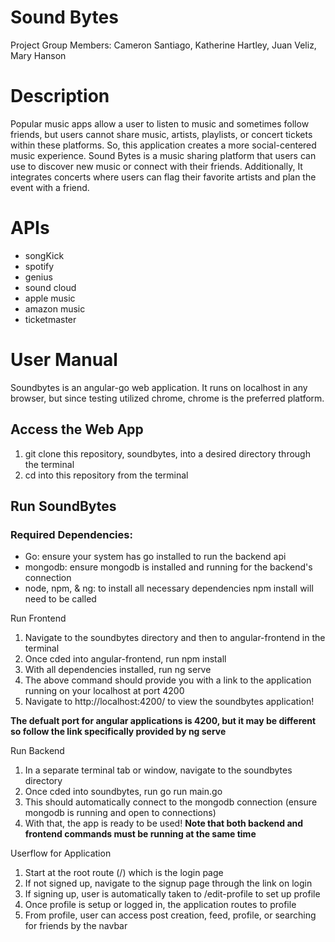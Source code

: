 # Sound Bytes

Project Group Members: Cameron Santiago, Katherine Hartley, Juan Veliz, Mary Hanson

# Description

Popular music apps allow a user to listen to music and sometimes follow friends, but users cannot share music, artists, playlists, or concert tickets within these platforms. So, this application creates a more social-centered music experience. Sound Bytes is a music sharing platform that users can use to discover new music or connect with their friends. Additionally, It integrates concerts where users can flag their favorite artists and plan the event with a friend.

# APIs
- songKick
- spotify
- genius
- sound cloud
- apple music
- amazon music
- ticketmaster

# User Manual

Soundbytes is an angular-go web application. It runs on localhost in any browser, but since testing utilized chrome, chrome is the preferred platform.

## Access the Web App

1) git clone this repository, soundbytes, into a desired directory through the terminal
2) cd into this repository from the terminal
   
## Run SoundBytes

### Required Dependencies:
- Go: ensure your system has go installed to run the backend api
- mongodb: ensure mongodb is installed and running for the backend's connection
- node, npm, & ng: to install all necessary dependencies npm install will need to be called

Run Frontend
1) Navigate to the soundbytes directory and then to angular-frontend in the terminal
2) Once cded into angular-frontend, run npm install
3) With all dependencies installed, run ng serve
4) The above command should provide you with a link to the application running on your localhost at port 4200
5) Navigate to http://localhost:4200/ to view the soundbytes application!

**The defualt port for angular applications is 4200, but it may be different so follow the link specifically provided by ng serve**

Run Backend
1) In a separate terminal tab or window, navigate to the soundbytes directory
2) Once cded into soundbytes, run go run main.go
3) This should automatically connect to the mongodb connection (ensure mongodb is running and open to connections)
4) With that, the app is ready to be used! **Note that both backend and frontend commands must be running at the same time**

Userflow for Application
1) Start at the root route (/) which is the login page
2) If not signed up, navigate to the signup page through the link on login
3) If signing up, user is automatically taken to /edit-profile to set up profile
4) Once profile is setup or logged in, the application routes to profile
5) From profile, user can access post creation, feed, profile, or searching for friends by the navbar 
